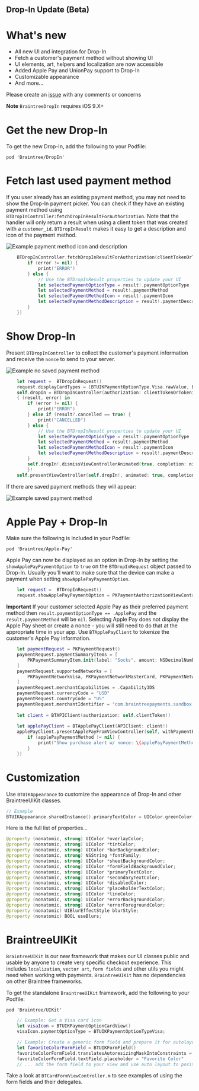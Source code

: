Drop-In Update (Beta)
------------------------------------

# What's new
- All new UI and integration for Drop-In
- Fetch a customer's payment method without showing UI
- UI elements, art, helpers and localization are now accessible
- Added Apple Pay and UnionPay support to Drop-In
- Customizable appearance
- And more...

Please create an [issue](https://github.braintreeps.com/braintree/braintree-ios/issues) with any comments or concerns

**Note** `BraintreeDropIn` requires iOS 9.X+

# Get the new Drop-In
To get the new Drop-In, add the following to your Podfile:
```
pod 'Braintree/DropIn'
```

# Fetch last used payment method
If you user already has an existing payment method, you may not need to show the Drop-In payment picker. You can check if they have an existing payment method using `BTDropInController:fetchDropInResultForAuthorization`. Note that the handler will only return a result when using a client token that was created with a `customer_id`. `BTDropInResult` makes it easy to get a description and icon of the payment method.

![Example payment method icon and description](saved-paypal-method.png "Example payment method icon and description")

```swift
    BTDropInController.fetchDropInResultForAuthorization(clientTokenOrTokenizationKey, handler: { (result, error) in
        if (error != nil) {
            print("ERROR")
        } else {
            // Use the BTDropInResult properties to update your UI
            let selectedPaymentOptionType = result!.paymentOptionType
            let selectedPaymentMethod = result!.paymentMethod
            let selectedPaymentMethodIcon = result!.paymentIcon
            let selectedPaymentMethodDescription = result!.paymentDescription
        }
    })
```
# Show Drop-In
Present `BTDropInController` to collect the customer's payment information and receive the `nonce` to send to your server.

![Example no saved payment method](no-payment-methods.png "Example no saved payment method")

```swift
    let request =  BTDropInRequest()
    request.displayCardTypes = [BTUIKPaymentOptionType.Visa.rawValue, BTUIKPaymentOptionType.MasterCard.rawValue]
    self.dropIn = BTDropInController(authorization: clientTokenOrTokenizationKey, request: request)
    { (result, error) in
        if (error != nil) {
            print("ERROR")
        } else if (result?.cancelled == true) {
            print("CANCELLED")
        } else {
            // Use the BTDropInResult properties to update your UI
            let selectedPaymentOptionType = result!.paymentOptionType
            let selectedPaymentMethod = result!.paymentMethod
            let selectedPaymentMethodIcon = result!.paymentIcon
            let selectedPaymentMethodDescription = result!.paymentDescription
        }
        self.dropIn!.dismissViewControllerAnimated(true, completion: nil)
        }!
    self.presentViewController(self.dropIn!, animated: true, completion: nil)
```

If there are saved payment methods they will appear:

![Example saved payment method](saved-payment-methods.png "Example saved payment method")

# Apple Pay + Drop-In
Make sure the following is included in your Podfile:
```
pod 'Braintree/Apple-Pay'
```

Apple Pay can now be displayed as an option in Drop-In by setting the `showApplePayPaymentOption` to `true` on the `BTDropInRequest` object passed to Drop-In. Usually you'll want to make sure that the device can make a payment when setting `showApplePayPaymentOption`.

```swift
    let request =  BTDropInRequest()
    request.showApplePayPaymentOption = PKPaymentAuthorizationViewController.canMakePaymentsUsingNetworks([PKPaymentNetworkVisa, PKPaymentNetworkMasterCard, PKPaymentNetworkAmex])
```

**Important** If your customer selected Apple Pay as their preferred payment method then `result.paymentOptionType == .ApplePay` and the `result.paymentMethod` will be `nil`. Selecting Apple Pay does not display the Apple Pay sheet or create a nonce - you will still need to do that at the appropriate time in your app. Use `BTApplePayClient` to tokenize the customer's Apple Pay information.

```swift
    let paymentRequest = PKPaymentRequest()
    paymentRequest.paymentSummaryItems = [
        PKPaymentSummaryItem.init(label: "Socks", amount: NSDecimalNumber(string: "100"))
    ]
    paymentRequest.supportedNetworks = [
        PKPaymentNetworkVisa, PKPaymentNetworkMasterCard, PKPaymentNetworkDiscover, PKPaymentNetworkAmex
    ]
    paymentRequest.merchantCapabilities = .Capability3DS
    paymentRequest.currencyCode = "USD"
    paymentRequest.countryCode = "US"
    paymentRequest.merchantIdentifier = "com.braintreepayments.sandbox.Braintree-Demo"
    
    let client = BTAPIClient(authorization: self.clientToken!)
    
    let applePayClient = BTApplePayClient(APIClient: client!)
    applePayClient.presentApplePayFromViewController(self, withPaymentRequest: paymentRequest, completion: { (applePayPaymentMethod, error) in
        if (applePayPaymentMethod != nil) {
            print("Show purchase alert w/ nonce: \(applePayPaymentMethod!.nonce)")
        }
    })
```

# Customization
Use `BTUIKAppearance` to customize the appearance of Drop-In and other BraintreeUIKit classes.
```swift
// Example
BTUIKAppearance.sharedInstance().primaryTextColor = UIColor.greenColor()
```

Here is the full list of properties...
```swift
@property (nonatomic, strong) UIColor *overlayColor;
@property (nonatomic, strong) UIColor *tintColor;
@property (nonatomic, strong) UIColor *barBackgroundColor;
@property (nonatomic, strong) NSString *fontFamily;
@property (nonatomic, strong) UIColor *sheetBackgroundColor;
@property (nonatomic, strong) UIColor *formFieldBackgroundColor;
@property (nonatomic, strong) UIColor *primaryTextColor;
@property (nonatomic, strong) UIColor *secondaryTextColor;
@property (nonatomic, strong) UIColor *disabledColor;
@property (nonatomic, strong) UIColor *placeholderTextColor;
@property (nonatomic, strong) UIColor *lineColor;
@property (nonatomic, strong) UIColor *errorBackgroundColor;
@property (nonatomic, strong) UIColor *errorForegroundColor;
@property (nonatomic) UIBlurEffectStyle blurStyle;
@property (nonatomic) BOOL useBlurs;
```

# BraintreeUIKit

`BraintreeUIKit` is our new framework that makes our UI classes public and usable by anyone to create very specific checkout experience. This includes `localization`, `vector art`, `form fields` and other utils you might need when working with payments. `BraintreeUIKit` has no dependencies on other Braintree frameworks.

To get the standalone `BraintreeUIKit` framework, add the following to your Podfile:
```
pod 'Braintree/UIKit'
```

```swift
    // Example: Get a Visa card icon
    let visaIcon = BTUIKPaymentOptionCardView()
    visaIcon.paymentOptionType = BTUIKPaymentOptionTypeVisa;

    // Example: Create a generic form field and prepare it for autolayout
    let favoriteColorFormField = BTUIKFormField()
    favoriteColorFormField.translatesAutoresizingMaskIntoConstraints = false
    favoriteColorFormField.textField.placeholder = "Favorite Color"
    // ... add the form field to your view and use auto layout to position it
```

Take a look at `BTCardFormViewController.m` to see examples of using the form fields and their delegates.
